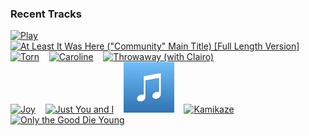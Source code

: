 ### Recent Tracks
[<img src='https://lastfm.freetls.fastly.net/i/u/300x300/17330512f096b97e0e9e34868473e97a.png' width='16%' height='16%' alt='Play'>](https://www.last.fm/music/callum%2bbeattie/_/play)&nbsp;&nbsp;&nbsp;&nbsp;[<img src='https://lastfm.freetls.fastly.net/i/u/300x300/ea413fd6d34047ae95ac4f2e0b51ec89.png' width='16%' height='16%' alt='At Least It Was Here ("Community" Main Title) [Full Length Version]'>](https://www.last.fm/music/the%2b88/_/at%2bleast%2bit%2bwas%2bhere%2b%2528%2522community%2522%2bmain%2btitle%2529%2b%255bfull%2blength%2bversion%255d)&nbsp;&nbsp;&nbsp;&nbsp;[<img src='https://lastfm.freetls.fastly.net/i/u/300x300/74a0c007894f60d337a929177f9b497f.png' width='16%' height='16%' alt='Torn'>](https://www.last.fm/music/natalie%2bimbruglia/_/torn)&nbsp;&nbsp;&nbsp;&nbsp;[<img src='https://lastfm.freetls.fastly.net/i/u/300x300/5f6fca6a2d77349d55ec1c550108b29a.png' width='16%' height='16%' alt='Caroline'>](https://www.last.fm/music/briston%2bmaroney/_/caroline)&nbsp;&nbsp;&nbsp;&nbsp;[<img src='https://lastfm.freetls.fastly.net/i/u/300x300/42ca511a1f7dc198b2299d7acfacf294.png' width='16%' height='16%' alt='Throwaway (with Clairo)'>](https://www.last.fm/music/sg%2blewis/_/throwaway%2b%2528with%2bclairo%2529)&nbsp;&nbsp;&nbsp;&nbsp;<br>[<img src='https://lastfm.freetls.fastly.net/i/u/300x300/b0081ae3be4d9a777b01dce5e8311071.png' width='16%' height='16%' alt='Joy'>](https://www.last.fm/music/bastille/_/joy)&nbsp;&nbsp;&nbsp;&nbsp;[<img src='https://lastfm.freetls.fastly.net/i/u/300x300/077471c84716a18b3caec473193a27bc.png' width='16%' height='16%' alt='Just You and I'>](https://www.last.fm/music/tom%2bwalker/_/just%2byou%2band%2bi)&nbsp;&nbsp;&nbsp;&nbsp;[<img src='https://github.com/atfinke/atfinke/blob/master/placeholder.jpeg?raw=true' width='16%' height='16%' alt='Made for You - Radio Edit'>](https://www.last.fm/music/alexander%2bcardinale/_/made%2bfor%2byou%2b-%2bradio%2bedit)&nbsp;&nbsp;&nbsp;&nbsp;[<img src='https://lastfm.freetls.fastly.net/i/u/300x300/93329ed0f8b3f6b419003915edd9de5c.png' width='16%' height='16%' alt='Kamikaze'>](https://www.last.fm/music/walk%2bthe%2bmoon/_/kamikaze)&nbsp;&nbsp;&nbsp;&nbsp;[<img src='https://lastfm.freetls.fastly.net/i/u/300x300/124d18bbd0eb42f8941431733c5e8783.png' width='16%' height='16%' alt='Only the Good Die Young'>](https://www.last.fm/music/billy%2bjoel/_/only%2bthe%2bgood%2bdie%2byoung)&nbsp;&nbsp;&nbsp;&nbsp;<br>